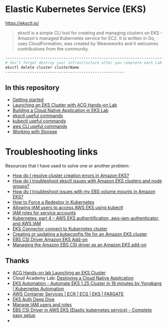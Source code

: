 # Elastic Kubernetes Service (EKS)
https://eksctl.io/
>eksctl is a simple CLI tool for creating and managing clusters on EKS - Amazon's managed Kubernetes service for EC2. It is written in Go, uses CloudFormation, was created by Weaveworks and it welcomes contributions from the community.

```bash
--------------------------------------------------------------------------
# don't forget destroy your infrastructure after you complete each Lab
eksctl delete cluster clusterName
-----------------------------------------------------
```

## In this repository
- [Getting started](01-getting-started.md)
- [Launching an EKS Cluster with ACG Hands-on Lab](02-create-cluster-on-ACG.md)
- [Building a Cloud Native Application in EKS Lab](04-building-a-cloud-native-application-CA.md)
- [eksctl useful commands](eksctl.md)
- [kubectl useful commands](kubectl.md)
- [aws CLI useful commands](aws-cli.md)
- [Working with Storage](yaml/working-with-storage/README.md)

# Troubleshooting links
Resources that I have used to solve one or another problem:
- [How do I resolve cluster creation errors in Amazon EKS?](https://aws.amazon.com/premiumsupport/knowledge-center/eks-cluster-creation-errors/)
- [How do I troubleshoot eksctl issues with Amazon EKS clusters and node groups?](https://aws.amazon.com/premiumsupport/knowledge-center/eks-troubleshoot-eksctl-cluster-node/)
- [How do I troubleshoot issues with my EBS volume mounts in Amazon EKS?](https://aws.amazon.com/premiumsupport/knowledge-center/eks-troubleshoot-ebs-volume-mounts/)
- [How to Force a Redeploy in Kubernetes](https://ataiva.com/how-to-force-a-redeploy-in-kubernetes/)
- [Allowing IAM users to access AWS EKS using kubectl](https://kloudle.com/academy/allowing-iam-users-to-access-aws-eks-using-kubectl/)
- [IAM roles for service accounts](https://docs.aws.amazon.com/eks/latest/userguide/iam-roles-for-service-accounts.html)
- [Kubernetes: part 4 – AWS EKS authentification, aws-iam-authenticator, and AWS IAM](https://dev.to/setevoy/kubernetes-part-4-aws-eks-authentification-aws-iam-authenticator-and-aws-iam-aof)
- [EKS Connector connect to Kubernetes cluster](https://dev.to/aws-builders/eks-connector-connect-to-kubernetes-cluster-4hha)
- [Creating or updating a kubeconfig file for an Amazon EKS cluster](https://docs.aws.amazon.com/eks/latest/userguide/create-kubeconfig.html)
- [EBS CSI Driver Amazon EKS Add-on](https://aws-quickstart.github.io/cdk-eks-blueprints/addons/ebs-csi-driver/)
- [Managing the Amazon EBS CSI driver as an Amazon EKS add-on](https://docs.aws.amazon.com/eks/latest/userguide/managing-ebs-csi.html)

## Thanks
- [ACG Hands-on lab Launching an EKS Cluster](https://learn.acloud.guru/handson/f41da9b7-8408-4499-a605-e4e6870a554f)
- Cloud Academy Lab: [Deploying a Cloud Native Application](https://cloudacademy.com/lab/eks-voteapp/deploying-voteapp/)
- [EKS Automation - Automate EKS 1.25 Cluster in 18 minutes by Yongkang | Kubernetes Automation](https://youtu.be/OUVv4PZhW9c)
- [AWS Container Services | ECR | ECS | EKS | FARGATE](https://youtu.be/TWfzDv_mFvM)
- [EKS Auth Deep Dive](https://dev.to/aws-builders/eks-auth-deep-dive-4fib)
- [Manage IAM users and roles](https://eksctl.io/usage/iam-identity-mappings/)
- [EBS CSI Driver in AWS EKS (Elastic kubernetes service) - Complete easy setup](https://www.youtube.com/watch?v=B0CGyboZnjg)
- 